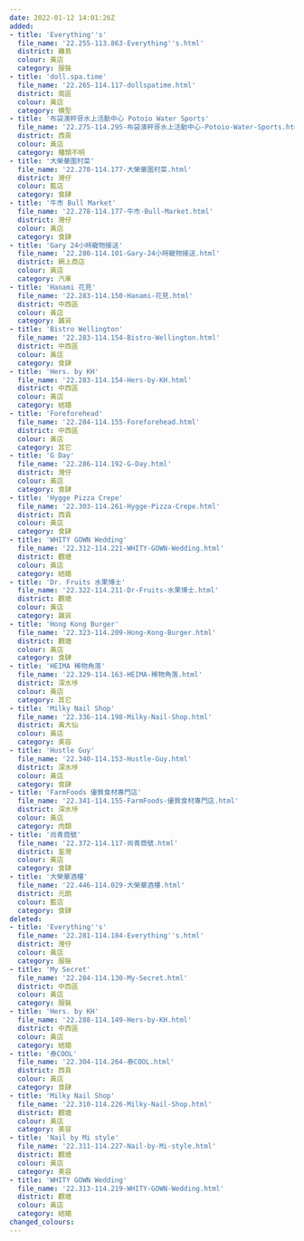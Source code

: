 ```yaml
---
date: 2022-01-12 14:01:26Z
added:
- title: 'Everything''s'
  file_name: '22.255-113.863-Everything''s.html'
  district: 離島
  colour: 黃店
  category: 服裝
- title: 'doll.spa.time'
  file_name: '22.265-114.117-dollspatime.html'
  district: 南區
  colour: 黃店
  category: 模型
- title: '布袋澳秤哥水上活動中心 Potoio Water Sports'
  file_name: '22.275-114.295-布袋澳秤哥水上活動中心-Potoio-Water-Sports.html'
  district: 西貢
  colour: 黃店
  category: 種類不明
- title: '大榮華圍村菜'
  file_name: '22.278-114.177-大榮華圍村菜.html'
  district: 灣仔
  colour: 藍店
  category: 食肆
- title: '牛市 Bull Market'
  file_name: '22.278-114.177-牛市-Bull-Market.html'
  district: 灣仔
  colour: 黃店
  category: 食肆
- title: 'Gary 24小時寵物接送'
  file_name: '22.280-114.101-Gary-24小時寵物接送.html'
  district: 網上商店
  colour: 黃店
  category: 汽車
- title: 'Hanami 花見'
  file_name: '22.283-114.150-Hanami-花見.html'
  district: 中西區
  colour: 黃店
  category: 雜貨
- title: 'Bistro Wellington'
  file_name: '22.283-114.154-Bistro-Wellington.html'
  district: 中西區
  colour: 黃店
  category: 食肆
- title: 'Hers. by KH'
  file_name: '22.283-114.154-Hers-by-KH.html'
  district: 中西區
  colour: 黃店
  category: 結婚
- title: 'Foreforehead'
  file_name: '22.284-114.155-Foreforehead.html'
  district: 中西區
  colour: 黃店
  category: 其它
- title: 'G Day'
  file_name: '22.286-114.192-G-Day.html'
  district: 灣仔
  colour: 黃店
  category: 食肆
- title: 'Hygge Pizza Crepe'
  file_name: '22.303-114.261-Hygge-Pizza-Crepe.html'
  district: 西貢
  colour: 黃店
  category: 食肆
- title: 'WHITY GOWN Wedding'
  file_name: '22.312-114.221-WHITY-GOWN-Wedding.html'
  district: 觀塘
  colour: 黃店
  category: 結婚
- title: 'Dr. Fruits 水果博士'
  file_name: '22.322-114.211-Dr-Fruits-水果博士.html'
  district: 觀塘
  colour: 黃店
  category: 雜貨
- title: 'Hong Kong Burger'
  file_name: '22.323-114.209-Hong-Kong-Burger.html'
  district: 觀塘
  colour: 黃店
  category: 食肆
- title: 'HEIMA 稀物角落'
  file_name: '22.329-114.163-HEIMA-稀物角落.html'
  district: 深水埗
  colour: 黃店
  category: 其它
- title: 'Milky Nail Shop'
  file_name: '22.336-114.198-Milky-Nail-Shop.html'
  district: 黃大仙
  colour: 黃店
  category: 美容
- title: 'Hustle Guy'
  file_name: '22.340-114.153-Hustle-Guy.html'
  district: 深水埗
  colour: 黃店
  category: 食肆
- title: 'FarmFoods 優質食材專門店'
  file_name: '22.341-114.155-FarmFoods-優質食材專門店.html'
  district: 深水埗
  colour: 黃店
  category: 肉類
- title: '尚青商號'
  file_name: '22.372-114.117-尚青商號.html'
  district: 荃灣
  colour: 黃店
  category: 食肆
- title: '大榮華酒樓'
  file_name: '22.446-114.029-大榮華酒樓.html'
  district: 元朗
  colour: 藍店
  category: 食肆
deleted:
- title: 'Everything''s'
  file_name: '22.281-114.184-Everything''s.html'
  district: 灣仔
  colour: 黃店
  category: 服裝
- title: 'My Secret'
  file_name: '22.284-114.130-My-Secret.html'
  district: 中西區
  colour: 黃店
  category: 服裝
- title: 'Hers. by KH'
  file_name: '22.288-114.149-Hers-by-KH.html'
  district: 中西區
  colour: 黃店
  category: 結婚
- title: '泰COOL'
  file_name: '22.304-114.264-泰COOL.html'
  district: 西貢
  colour: 黃店
  category: 食肆
- title: 'Milky Nail Shop'
  file_name: '22.310-114.226-Milky-Nail-Shop.html'
  district: 觀塘
  colour: 黃店
  category: 美容
- title: 'Nail by Mi style'
  file_name: '22.311-114.227-Nail-by-Mi-style.html'
  district: 觀塘
  colour: 黃店
  category: 美容
- title: 'WHITY GOWN Wedding'
  file_name: '22.313-114.219-WHITY-GOWN-Wedding.html'
  district: 觀塘
  colour: 黃店
  category: 結婚
changed_colours:
---
```

